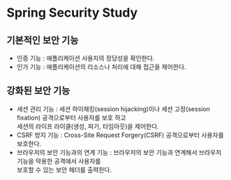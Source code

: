 # Spring Security Study

## 기본적인 보안 기능
* 인증 기능 : 애플리케이션 사용자의 정당성을 확인한다.
* 인가 기능 : 애플리케이션의 리소스나 처리에 대해 접근을 제어한다.

## 강화된 보안 기능
* 세션 관리 기능 : 세션 하이재킹(session hijacking)이나 세션 고정(session fixation) 공격으로부터 사용자를 보호 하고<br/>
세션의 라이프 라이클(생성, 파기, 타임아웃)을 제어한다.
* CSRF 방지 기능 : Cross-Site Request Forgery(CSRF) 공격으로부터 사용자를 보호한다.
* 브라우저의 보안 기능과의 연계 기능 : 브라우저의 보안 기능과 연계해서 브라우저 기능을 악용한 공격에서 사용자를 <br/>
보호할 수 있는 보안 헤더를 출력한다.